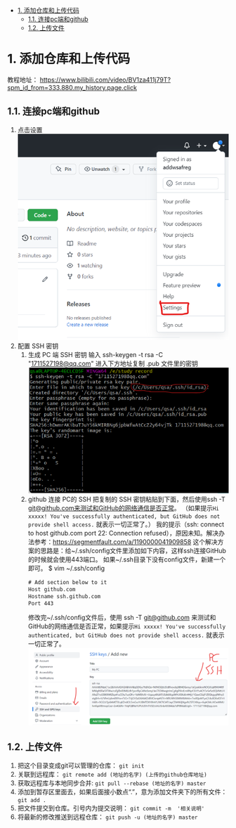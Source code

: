 <!-- TOC -->

- [1. 添加仓库和上传代码](#1-添加仓库和上传代码)
  - [1.1. 连接pc端和github](#11-连接pc端和github)
  - [1.2. 上传文件](#12-上传文件)

<!-- /TOC -->
# 1. 添加仓库和上传代码
教程地址： https://www.bilibili.com/video/BV1za411j79T?spm_id_from=333.880.my_history.page.click
## 1.1. 连接pc端和github
1. 点击设置
![](./res/1.png)
2. 配置 SSH 密钥
    1. 生成 PC 端 SSH 密钥
     输入 ssh-keygen -t rsa -C "1711527198@qq.com"
     进入下方地址复制 .pub 文件里的密钥
     ![](./res/2.png)
    2. github 连接 PC的 SSH
        把复制的 SSH 密钥粘贴到下面，然后使用ssh -T git@github.com来测试和GitHub的网络通信是否正常。
        （如果提示`Hi xxxxx! You've successfully authenticated, but GitHub does not
        provide shell access.` 就表示一切正常了。）
        我的提示（ssh: connect to host github.com port 22: Connection refused），原因未知。解决办法参考：https://segmentfault.com/a/1190000041909858
        这个解决方案的思路是：给~/.ssh/config文件里添加如下内容，这样ssh连接GitHub的时候就会使用443端口。
        如果~/.ssh目录下没有config文件，新建一个即可。
        $ vim ~/.ssh/config
        ```
        # Add section below to it
        Host github.com
        Hostname ssh.github.com
        Port 443
        ```
        修改完~/.ssh/config文件后，使用 ssh -T git@github.com 来测试和GitHub的网络通信是否正常，如果提示`Hi xxxxx! You've successfully authenticated, but GitHub does not
        provide shell access.` 就表示一切正常了。
        ![](./res/3.png)
## 1.2. 上传文件
1. 把这个目录变成git可以管理的仓库：
    ``git init``
2. 关联到远程库：
    ``git remote add (地址的名字) (上传的github仓库地址)``
3. 获取远程库与本地同步合并:
   ``git pull --rebase (地址的名字) master``
4. 添加到暂存区里面去，如果后面接小数点“.”，意为添加文件夹下的所有文件：
    ``git add .``
5. 把文件提交到仓库。引号内为提交说明：
    ``git commit -m  '相关说明'``
6. 将最新的修改推送到远程仓库：
    ``git push -u (地址的名字) master``
    
  



